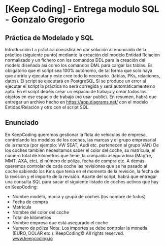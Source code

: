 # [Keep Coding] - Entrega modulo SQL - Gonzalo Gregorio

## Práctica de Modelado y SQL
Introducción
La práctica consistirá en dar solución al enunciado de la práctica (siguiente punto) mediante la creación del modelo Entidad Relación normalizado y un fichero con los comandos DDL para la creación del modelo diseñado así como los comandos DML para cargar las tablas.
Es obligatorio que el script sea 100% autónomo, de tal forma que solo haya que abrirlo y ejecutar y este cree todo lo necesario. (tablas, PKs, relaciones, datos). El script se ejecutará en PostgreSQL Si se produce un error al ejecutar el script la práctica no será corregida y será automáticamente no apto. En el script debéis crear un espacio de trabajo y crear todos los objetos en ese espacio de trabajo (no usar public).
En resumen, habrá que entregar un archivo hecho en https://app.diagrams.net/ con el modelo Entidad/Relación y otro con el script SQL.
## Enunciado
En KeepCoding queremos gestionar la flota de vehículos de empresa, controlando los modelos de los coches, las marcas y el grupo empresarial de la marca (por ejemplo: VW SEAT, Audi etc. pertenecen al grupo VAN)
De los coches también necesitamos saber el color del coche, su matrícula, el número total de kilómetros que tiene, la compañía aseguradora (Mapfre, MMT, AXA, etc), el número de póliza, fecha de compra etc.
A demás queremos controlar de cada coche las revisiones que se ha pasado al coche sabiendo los Kms que tenía en el momento de la revisión, la fecha de la revisión y el importe de la revisión.
Aparte del script, habrá que entregar una consulta SQL para sacar el siguiente listado de coches activos que hay en KeepCoding:
- Nombre modelo, marca y grupo de coches (los nombre de todos)
- Fecha de compra
- Matricula
- Nombre del color del coche
- Total de kilómetros
- Nombre empresa que está asegurado el coche
- Numero de póliza
Nota: Los importes se debe controlar la moneda (EURO, DÓLAR etc.). KeepCoding© All rights reserved.
www.keepcoding.io
  
